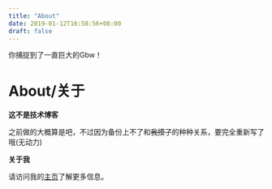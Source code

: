 ```yaml
---
title: "About"
date: 2019-01-12T16:58:56+08:00
draft: false
---
```


<link rel="stylesheet" href="/bwbox.css">

<div class="box box-info">
<i class="bwicon-info"> </i>
你捕捉到了一直巨大的Gbw！
</div>

# About/关于
**这不是技术博客**

之前做的大概算是吧，不过因为备份上不了和<del>我摸了</del>的种种关系，要完全重新写了哦(无动力)

**关于我**

请访问我的[主页](https://www.shaloc.site)了解更多信息。